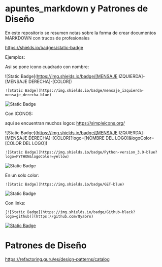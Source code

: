# apuntes_markdown y Patrones de Diseño
En este repositorio se resumen notas sobre la forma de crear documentos MARKDOWN con trucos de profesionales


https://shields.io/badges/static-badge

Ejemplos:

Asi se pone icono cuadrado con nombre:

![Static Badge](https://img.shields.io/badge/[MENSAJE IZQUIERDA]-[MENSAJE DERECHA]-[COLOR])

`![Static Badge](https://img.shields.io/badge/mensaje_izquierda-mensaje_derecha-blue)`

![Static Badge](https://img.shields.io/badge/mensaje_izquierda-mensaje_derecha-blue)


Con ICONOS:

aqui se encuentran muchos logos: https://simpleicons.org/

![Static Badge](https://img.shields.io/badge/[MENSAJE IZQUIERDA]-[MENSAJE DERECHA]-[COLOR]?logo=[NOMBRE DEL LOGO]&logoColor=[COLOR DEL LOGO])

`![Static Badge](https://img.shields.io/badge/Python-version_3.0-blue?logo=PYTHON&logoColor=yellow)`

![Static Badge](https://img.shields.io/badge/Python-version_3.0-blue?logo=PYTHON&logoColor=yellow)


En un solo color:

`![Static Badge](https://img.shields.io/badge/GET-blue)`

![Static Badge](https://img.shields.io/badge/GET-blue)

Con links:

`[![Static Badge](https://img.shields.io/badge/Github-black?logo=github)](https://github.com/Qyabro)`

[![Static Badge](https://img.shields.io/badge/Github-black?logo=github)](https://github.com/Qyabro)

# Patrones de Diseño
https://refactoring.guru/es/design-patterns/catalog
